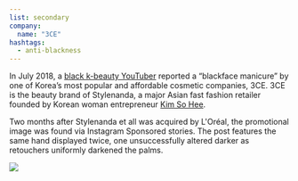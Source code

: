 ```yaml
---
list: secondary
company:
  name: "3CE"
hashtags:
  - anti-blackness
---
```


In July 2018, a [black k-beauty YouTuber](https://twitter.com/MissDarcei/status/1019703054042464256) reported a “blackface manicure” by one of Korea’s most popular and affordable cosmetic companies, 3CE. 3CE is the beauty brand of Stylenanda, a major Asian fast fashion retailer founded by Korean woman entrepreneur [Kim So Hee](https://wwd.com/beauty-industry-news/beauty-features/how-koreas-stylenanda-became-a-fashion-force-1202664216/).

Two months after Stylenanda et all was acquired by L'Oréal, the promotional image was found via Instagram Sponsored stories. The post features the same hand displayed twice, one unsuccessfully altered darker as retouchers uniformly darkened the palms.

![](/3ce.jpg)
